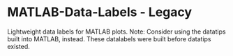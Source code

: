 # MATLAB-Data-Labels - Legacy
Lightweight data labels for MATLAB plots. Note: Consider using the datatips built into MATLAB, instead. These datalabels were built before datatips existed.
